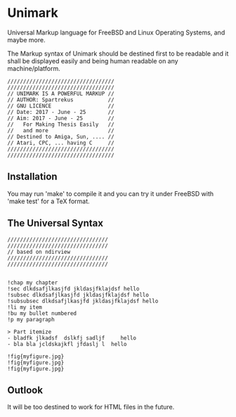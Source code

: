 # Unimark
Universal Markup language for FreeBSD and Linux Operating Systems, and maybe more. 

The Markup syntax of Unimark should be destined first to be readable and it shall
be displayed easily and being human readable on any machine/platform. 

~~~~
//////////////////////////////////
//////////////////////////////////
// UNIMARK IS A POWERFUL MARKUP //
// AUTHOR: Spartrekus           //
// GNU LICENCE                  //
// Date: 2017 - June - 25       //
// Aim: 2017 - June - 25        //
//   For Making Thesis Easily   //
//   and more                   //
// Destined to Amiga, Sun, .... //
// Atari, CPC, ... having C     //
//////////////////////////////////
//////////////////////////////////
~~~~

## Installation
You may run 'make' to compile it and you can try it under FreeBSD with 'make test' for a TeX format.


## The Universal Syntax 
~~~~
////////////////////////////////
////////////////////////////////
// based on ndirview 
////////////////////////////////
////////////////////////////////


!chap my chapter            
!sec dlkdsafjlkasjfd jkldasjfklajdsf hello         
!subsec dlkdsafjlkasjfd jkldasjfklajdsf hello  
!subsubsec dlkdsafjlkasjfd jkldasjfklajdsf hello     
!li my item
!bu my bullet numbered
!p my paragraph 

> Part itemize
- bladfk jlkadsf  dslkfj sadljf     hello          
- bla bla jcldskajkfl jfdaslj l  hello            

!fig{myfigure.jpg} 
!fig{myfigure.jpg} 
!fig{myfigure.jpg} 
~~~~

## Outlook
It will be too destined to work for HTML files in the future.
